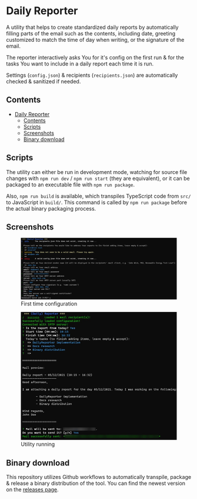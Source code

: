 # Daily Reporter

A utility that helps to create standardized daily reports by automatically filling parts of the email such as the contents, including date, greeting customized to match the time of day when writing, or the signature of the email.

The reporter interactively asks You for it's config on the first run & for the tasks You want to include in a daily report each time it is run.

Settings (`config.json`) & recipients (`recipients.json`) are automatically checked & sanitized if needed.

## Contents

- [Daily Reporter](#daily-reporter)
  - [Contents](#contents)
  - [Scripts](#scripts)
  - [Screenshots](#screenshots)
  - [Binary download](#binary-download)

## Scripts

The utility can either be run in development mode, watching for source file changes with `npm run dev` / `npm run start` (they are equivalent), or it can be packaged to an executable file with `npm run package`.

Also, `npm run build` is available, which transpiles TypeScript code from `src/` to JavaScript in `build/`. This command is called by `npm run package` before the actual binary packaging process.

## Screenshots

<figure>
  <img src="promo/screenshotConfig.jpg" alt="First time configuration">
  <figcaption>First time configuration</figcaption>
</figure>

<figure>
  <img src="promo/screenshotRunning.jpg" alt="Utility running">
  <figcaption>Utility running</figcaption>
</figure>

## Binary download

This repository utilizes Github workflows to automatically transpile, package & release a binary distribution of the tool. You can find the newest version on the [releases page](https://github.com/artus9033/daily-reporter/releases).

